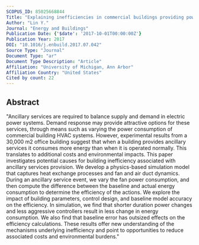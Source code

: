 ```yaml
---
SCOPUS_ID: 85025668844
Title: "Explaining inefficiencies in commercial buildings providing power system ancillary services"
Author: "Lin Y."
Journal: "Energy and Buildings"
Publication Date: {'$date': '2017-10-01T00:00:00Z'}
Publication Year: 2017
DOI: "10.1016/j.enbuild.2017.07.042"
Source Type: "Journal"
Document Type: "ar"
Document Type Description: "Article"
Affiliation: "University of Michigan, Ann Arbor"
Affiliation Country: "United States"
Cited by count: 22
---
```


## Abstract
"Ancillary services are required to balance supply and demand in electric power systems. Demand response may provide attractive options for these services, through means such as varying the power consumption of commercial building HVAC systems. However, experimental results from a 30,000 m2 office building suggest that when a building provides ancillary services it consumes more energy than when it is operated normally. This translates to additional costs and environmental impacts. This paper investigates potential causes for building inefficiency associated with ancillary services provision. We develop a physics-based simulation model that captures heat exchange processes and fan and air duct dynamics. During an ancillary service event, we vary the fan power consumption, and then compute the difference between the baseline and actual energy consumption to determine the efficiency of the actions. We explore the impact of building parameters, control design, and baseline model accuracy on the efficiency. In simulation, we find that shorter duration power changes and less aggressive controllers result in less change in energy consumption. We also find that baseline error has outsized effects on the efficiency calculations. These results offer new understanding of the mechanisms underlying inefficiency and point to opportunities to reduce associated costs and environmental burdens."
